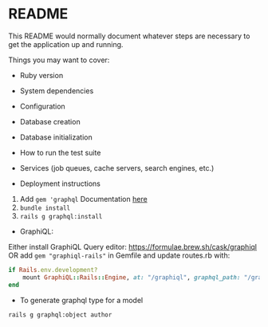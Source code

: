 # README

This README would normally document whatever steps are necessary to get the
application up and running.

Things you may want to cover:

* Ruby version

* System dependencies

* Configuration

* Database creation

* Database initialization

* How to run the test suite

* Services (job queues, cache servers, search engines, etc.)

* Deployment instructions

1. Add `gem 'graphql` Documentation [here](https://graphql-ruby.org/getting_started)
2. `bundle install`
3. `rails g graphql:install`


* GraphiQL:

Either install GraphiQL Query editor: https://formulae.brew.sh/cask/graphiql
OR add `gem "graphiql-rails"` in Gemfile and update routes.rb with:
```ruby
if Rails.env.development?
    mount GraphiQL::Rails::Engine, at: "/graphiql", graphql_path: "/graphql"
end
```

* To generate graphql type for a model

`rails g graphql:object author`

